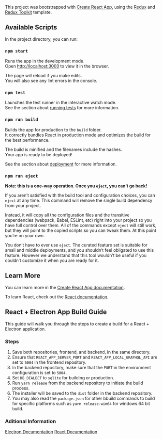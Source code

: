 This project was bootstrapped with [Create React App](https://github.com/facebook/create-react-app), using the [Redux](https://redux.js.org/) and [Redux Toolkit](https://redux-toolkit.js.org/) template.

## Available Scripts

In the project directory, you can run:

### `npm start`

Runs the app in the development mode.<br />
Open [http://localhost:3000](http://localhost:3000) to view it in the browser.

The page will reload if you make edits.<br />
You will also see any lint errors in the console.

### `npm test`

Launches the test runner in the interactive watch mode.<br />
See the section about [running tests](https://facebook.github.io/create-react-app/docs/running-tests) for more information.

### `npm run build`

Builds the app for production to the `build` folder.<br />
It correctly bundles React in production mode and optimizes the build for the best performance.

The build is minified and the filenames include the hashes.<br />
Your app is ready to be deployed!

See the section about [deployment](https://facebook.github.io/create-react-app/docs/deployment) for more information.

### `npm run eject`

**Note: this is a one-way operation. Once you `eject`, you can’t go back!**

If you aren’t satisfied with the build tool and configuration choices, you can `eject` at any time. This command will remove the single build dependency from your project.

Instead, it will copy all the configuration files and the transitive dependencies (webpack, Babel, ESLint, etc) right into your project so you have full control over them. All of the commands except `eject` will still work, but they will point to the copied scripts so you can tweak them. At this point you’re on your own.

You don’t have to ever use `eject`. The curated feature set is suitable for small and middle deployments, and you shouldn’t feel obligated to use this feature. However we understand that this tool wouldn’t be useful if you couldn’t customize it when you are ready for it.

## Learn More

You can learn more in the [Create React App documentation](https://facebook.github.io/create-react-app/docs/getting-started).

To learn React, check out the [React documentation](https://reactjs.org/).


## React + Electron App Build Guide

This guide will walk you through the steps to create a build for a React + Electron application. 

### Steps

1. Save both repositories, frontend, and backend, in the same directory.
2. Ensure that `REACT_APP_SERVER_PORT` and `REACT_APP_LOCAL_GRAPHQL_API` are set to `5004` in the frontend repository.
3. In the backend repository, make sure that the `PORT` in the environment configuration is set to `5004`.
4. Set `DB_DIALECT` to `sqlite` for building or production.
5. Run `yarn release` from the backend repository to initiate the build process.
6. The installer will be saved to the `dist` folder in the backend repository.
7. You may also read the `package.json` for other bbuild commands to build for specific platforms such as `yarn release-win64` for windows 64 bit build.

### Aditional Information

[Electron Documentation](https://www.electronjs.org/docs)
[React Documentation](https://reactjs.org/docs/getting-started.html)
